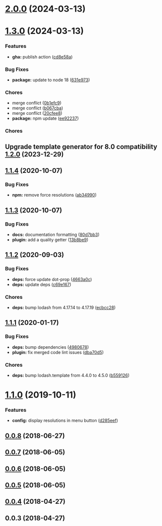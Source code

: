 <a name="2.0.0"></a>
# [2.0.0](https://github.com/chrisboustead/videojs-hls-quality-selector/compare/v1.3.0...v2.0.0) (2024-03-13)

<a name="1.3.0"></a>
# [1.3.0](https://github.com/chrisboustead/videojs-hls-quality-selector/compare/v1.2.0...v1.3.0) (2024-03-13)

### Features

* **gha:** publish action ([cd8e58a](https://github.com/chrisboustead/videojs-hls-quality-selector/commit/cd8e58a))

### Bug Fixes

* **package:** update to node 18 ([631e973](https://github.com/chrisboustead/videojs-hls-quality-selector/commit/631e973))

### Chores

* merge conflict ([0b1efc9](https://github.com/chrisboustead/videojs-hls-quality-selector/commit/0b1efc9))
* merge conflict ([b067cba](https://github.com/chrisboustead/videojs-hls-quality-selector/commit/b067cba))
* merge conflict ([20cfee8](https://github.com/chrisboustead/videojs-hls-quality-selector/commit/20cfee8))
* **package:** npm update ([ee92237](https://github.com/chrisboustead/videojs-hls-quality-selector/commit/ee92237))

### Chores

<a name="1.2.0"></a>
## Upgrade template generator for 8.0 compatibility [1.2.0](https://github.com/chrisboustead/videojs-hls-quality-selector/compare/v1.1.4...v1.2.0) (2023-12-29)


<a name="1.1.4"></a>
## [1.1.4](https://github.com/chrisboustead/videojs-hls-quality-selector/compare/v1.1.3...v1.1.4) (2020-10-07)

### Bug Fixes

* **npm:** remove force resolutions ([ab34990](https://github.com/chrisboustead/videojs-hls-quality-selector/commit/ab34990))

<a name="1.1.3"></a>
## [1.1.3](https://github.com/chrisboustead/videojs-hls-quality-selector/compare/v1.1.2...v1.1.3) (2020-10-07)

### Bug Fixes

* **docs:** documentation formatting ([80d7bb3](https://github.com/chrisboustead/videojs-hls-quality-selector/commit/80d7bb3))
* **plugin:** add a quality getter ([13b8be9](https://github.com/chrisboustead/videojs-hls-quality-selector/commit/13b8be9))

<a name="1.1.2"></a>
## [1.1.2](https://github.com/chrisboustead/videojs-hls-quality-selector/compare/v1.1.1...v1.1.2) (2020-09-03)

### Bug Fixes

* **deps:** force update dot-prop ([4663a0c](https://github.com/chrisboustead/videojs-hls-quality-selector/commit/4663a0c))
* **deps:** update deps ([c69e167](https://github.com/chrisboustead/videojs-hls-quality-selector/commit/c69e167))

### Chores

* **deps:** bump lodash from 4.17.14 to 4.17.19 ([ecbcc28](https://github.com/chrisboustead/videojs-hls-quality-selector/commit/ecbcc28))

<a name="1.1.1"></a>
## [1.1.1](https://github.com/chrisboustead/videojs-hls-quality-selector/compare/v1.1.0...v1.1.1) (2020-01-17)

### Bug Fixes

* **deps:** bump dependencies ([4980678](https://github.com/chrisboustead/videojs-hls-quality-selector/commit/4980678))
* **plugin:** fix merged code lint issues ([dba70d5](https://github.com/chrisboustead/videojs-hls-quality-selector/commit/dba70d5))

### Chores

* **deps:** bump lodash.template from 4.4.0 to 4.5.0 ([b559126](https://github.com/chrisboustead/videojs-hls-quality-selector/commit/b559126))

<a name="1.1.0"></a>
# [1.1.0](https://github.com/chrisboustead/videojs-hls-quality-selector/compare/v1.0.5...v1.1.0) (2019-10-11)

### Features

* **config:** display resolutions in menu button ([d285eef](https://github.com/chrisboustead/videojs-hls-quality-selector/commit/d285eef))

<a name="0.0.8"></a>
## [0.0.8](https://github.com/chrisboustead/videojs-hls-quality-selector/compare/v0.0.7...v0.0.8) (2018-06-27)

<a name="0.0.7"></a>
## [0.0.7](https://github.com/chrisboustead/videojs-hls-quality-selector/compare/v0.0.6...v0.0.7) (2018-06-05)

<a name="0.0.6"></a>
## [0.0.6](https://github.com/chrisboustead/videojs-hls-quality-selector/compare/v0.0.5...v0.0.6) (2018-06-05)

<a name="0.0.5"></a>
## [0.0.5](https://github.com/chrisboustead/videojs-hls-quality-selector/compare/v0.0.4...v0.0.5) (2018-06-05)

<a name="0.0.4"></a>
## [0.0.4](https://github.com/chrisboustead/videojs-hls-quality-selector/compare/v0.0.3...v0.0.4) (2018-04-27)

<a name="0.0.3"></a>
## 0.0.3 (2018-04-27)

